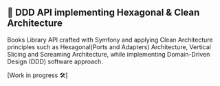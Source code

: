 ## :satellite: DDD API implementing Hexagonal & Clean Architecture

Books Library API crafted with Symfony and applying Clean Architecture principles such as Hexagonal(Ports and Adapters) Architecture, Vertical Slicing and Screaming Architecture, while implementing Domain-Driven Design (DDD) software approach.
 
[Work in progress :hammer_and_wrench:]

